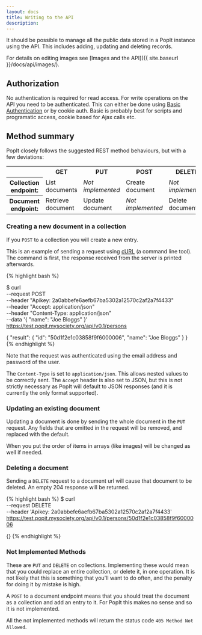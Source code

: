 ```yaml
---
layout: docs
title: Writing to the API
description: 
---
```


It should be possible to manage all the public data stored in a PopIt instance using the API. This includes adding, updating and deleting records.

For details on editing images see [Images and the API]({{ site.baseurl }}/docs/api/images/).

## Authorization

No authentication is required for read access. For write operations on the API you need to be authenticated. This can  either be done using [Basic Authentication](http://en.wikipedia.org/wiki/Basic_access_authentication) or by cookie auth. Basic is probably best for scripts and programatic access, cookie based for Ajax calls etc.

## Method summary

PopIt closely follows the suggested REST method behaviours, but with a few deviations:

<table>
  <tr>
    <td>&nbsp;</td>
    <th>GET</th>
    <th>PUT</th>
    <th>POST</th>
    <th>DELETE</th>
  </tr>
  <tr>
    <th>Collection endpoint:</th>
    <td>List documents</td>
    <td><i>Not implemented</i></td>
    <td>Create document</td>
    <td><i>Not implemented</i></td>
  </tr>
  <tr>
    <th>Document endpoint:</th>
    <td>Retrieve document</td>
    <td>Update document</td>
    <td><i>Not implemented</i></td>
    <td>Delete document</td>
  </tr>
</table>

### Creating a new document in a collection

If you `POST` to a collection you will create a new entry.

This is an example of sending a request using [cURL](http://curl.haxx.se/) (a command line tool). The command is first, the response received from the server is printed afterwards.

{% highlight bash %}

$ curl                                                          \
    --request POST                                              \
    --header "Apikey: 2a0abbefe6aefb67ba5302a12570c2af2a7f4433" \
    --header "Accept: application/json"                         \
    --header "Content-Type: application/json"                   \
    --data '{ "name": "Joe Bloggs" }'                           \
    https://test.popit.mysociety.org/api/v0.1/persons

{
  "result": {
    "id": "50d1f2e1c03858f9f6000006",
    "name": "Joe Bloggs"
  }
}
{% endhighlight %}

Note that the request was authenticated using the email address and password of the user.

The `Content-Type` is set to `application/json`. This allows nested values to be correctly sent. The `Accept` header is also set to JSON, but this is not strictly necessary as PopIt will default to JSON responses (and it is currently the only format supported).

### Updating an existing document

Updating a document is done by sending the whole document in the `PUT` request. Any fields that are omitted in the request will be removed, and replaced with the default.

When you put the order of items in arrays (like images) will be changed as well if needed.

### Deleting a document

Sending a `DELETE` request to a document url will cause that document to be
deleted. An empty 204 response will be returned.

{% highlight bash %}
$ curl                                                          \
    --request DELETE                                            \
    --header 'Apikey: 2a0abbefe6aefb67ba5302a12570c2af2a7f4433' \
    https://test.popit.mysociety.org/api/v0.1/persons/50d1f2e1c03858f9f6000006

{}
{% endhighlight %}

### Not Implemented Methods

These are `PUT` and `DELETE` on collections. Implementing these would mean that you could replace an entire collection, or delete it, in one operation. It is not likely that this is something that you'll want to do often, and the penalty for doing it by mistake is high.

A `POST` to a document endpoint means that you should treat the document as a collection and add an entry to it. For PopIt this makes no sense and so it is not implemented.

All the not implemented methods will return the status code `405 Method Not Allowed`.
